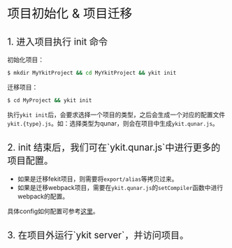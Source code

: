 <h1 style="font-weight: normal"> 项目初始化 & 项目迁移 </h1>

<h2 style="font-weight: normal"> 1. 进入项目执行 init 命令 </h2>

初始化项目：

```bash
$ mkdir MyYkitProject && cd MyYkitProject && ykit init
```

迁移项目：

```bash
$ cd MyProject && ykit init
```

执行`ykit init`后，会要求选择一个项目的类型，之后会生成一个对应的配置文件`ykit.{type}.js`。如：选择类型为qunar，则会在项目中生成`ykit.qunar.js`。

<h2 style="font-weight: normal"> 2. init 结束后，我们可在`ykit.qunar.js`中进行更多的项目配置。 </h2>

- 如果是迁移fekit项目，则需要将`export/alias`等拷贝过来。
- 如果是迁移webpack项目，需要在`ykit.qunar.js`的`setCompiler`函数中进行webpack的配置。

具体config如何配置可参考[这里](config)。

<h2 style="font-weight: normal"> 3. 在项目外运行`ykit server`，并访问项目。 </h2>
